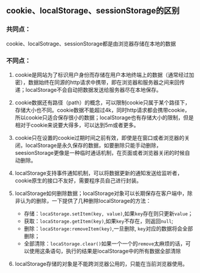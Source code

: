 ##  cookie、localStorage、sessionStorage的区别

### 共同点：

cookie、localSotrage、sessionStorage都是由浏览器存储在本地的数据

### 不同点：

1.  cookie是网站为了标识用户身份而存储在用户本地终端上的数据（通常经过加密），数据始终在同源的http请求中携带，即在浏览器和服务器之间来回传递；localStorage不会自动把数据发送给服务器尽在本地保存。

2.  cookie数据还有路径（path）的概念，可以限制cookie只属于某个路径下，存储大小也不同。cookie数据不能超过4k，同时http请求都会携带cookie，所以cookie只适合保存很小的数据；localStorage也有存储大小的限制，但是相对于cookie来说要大得多，可以达到5m或者更多。

3.  cookie只在设置的cookie过期时间之前有效，即使是在窗口或者浏览器的关闭，localStorage是永久保存的数据，如要删除只能手动删除，seesionStorage更像是一种临时通话机制，在页面或者浏览器关闭的时候自动删除。

4.  localStorage支持事件通知机制，可以将数据更新的通知发送给监听者，cookie原生的接口不友好，需要程序员自己进行封装。

5.  localStorage如何删除数据；localStorage对象可以长期保存在客户端中，除非认为的删除，一下提供了几种删除localStorage的方法：

    -   存储：`locaStorage.setItem(key, value)`,如果`key`存在则只更新`value`；
    -   获取：`locaStorage.getItem(key)`,如果`key`不存在，则返回`null`;
    -   删除：`locaStorage:removeItem(key)`,一旦删除, `key`对应的数据将会全部删除；
    -   全部清除：`locaStorage.clear()`如果一个一个的`remove`太麻烦的话，可以使用这条语句，执行的结果是localStorage中的所有数据全部清除

6.  localStorage存储的对象是不能跨浏览器公用的，只能在当前浏览器使用。
